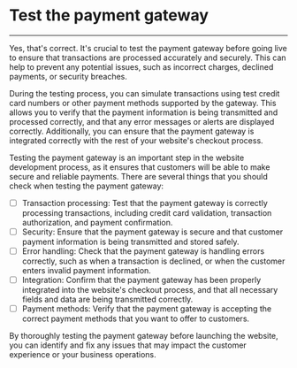 # Test the payment gateway
---

Yes, that's correct. It's crucial to test the payment gateway before going live to ensure that transactions are processed accurately and securely. This can help to prevent any potential issues, such as incorrect charges, declined payments, or security breaches.

During the testing process, you can simulate transactions using test credit card numbers or other payment methods supported by the gateway. This allows you to verify that the payment information is being transmitted and processed correctly, and that any error messages or alerts are displayed correctly. Additionally, you can ensure that the payment gateway is integrated correctly with the rest of your website's checkout process.

Testing the payment gateway is an important step in the website development process, as it ensures that customers will be able to make secure and reliable payments. There are several things that you should check when testing the payment gateway:

- [ ] Transaction processing: Test that the payment gateway is correctly processing transactions, including credit card validation, transaction authorization, and payment confirmation.
- [ ] Security: Ensure that the payment gateway is secure and that customer payment information is being transmitted and stored safely.
- [ ] Error handling: Check that the payment gateway is handling errors correctly, such as when a transaction is declined, or when the customer enters invalid payment information.
- [ ] Integration: Confirm that the payment gateway has been properly integrated into the website's checkout process, and that all necessary fields and data are being transmitted correctly.
- [ ] Payment methods: Verify that the payment gateway is accepting the correct payment methods that you want to offer to customers.

By thoroughly testing the payment gateway before launching the website, you can identify and fix any issues that may impact the customer experience or your business operations.
